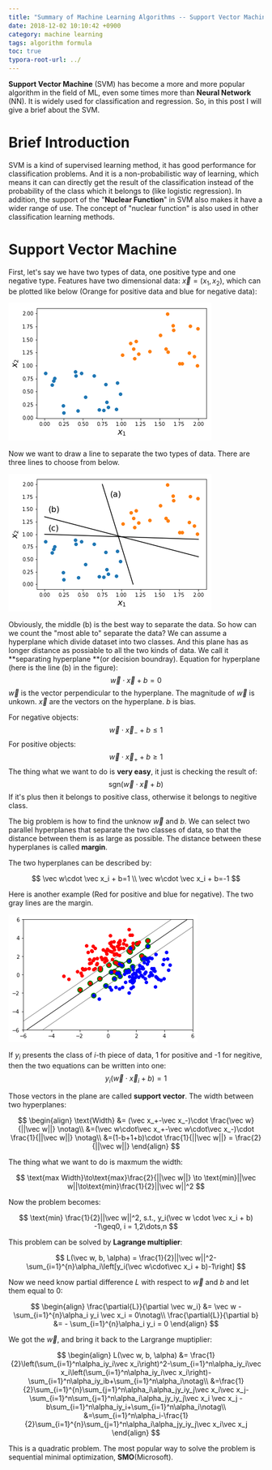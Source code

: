 ```yaml
---
title: "Summary of Machine Learning Algorithms -- Support Vector Machine"
date: 2018-12-02 10:10:42 +0900
category: machine learning
tags: algorithm formula
toc: true
typora-root-url: ../
---
```


**Support Vector Machine** (SVM) has become a more and more popular algorithm in the field of ML, even some times more than **Neural Network** (NN). It is widely used for classification and regression. So, in this post I will give a brief about the SVM.

# Brief Introduction

SVM is a kind of supervised learning method, it has good performance for classification problems. And it is a non-probabilistic way of learning, which means it can can directly get the result of the classification instead of the probability of the class which it belongs to (like logistic regression). In addition, the support of the "**Nuclear Function**" in SVM also makes it have a wider range of use. The concept of "nuclear function" is also used in other classification learning methods.

# Support Vector Machine

First, let's say we have two types of data, one positive type and one negative type. Features have two dimensional data: $\vec{x} = (x_1, x_2)$, which can be plotted like below (Orange for positive data and blue for negative data):

![SVM original dataset](/public/image/svm_original_data.png)

Now we want to draw a line to separate the two types of data. There are three lines to choose from below.

![SVM with different classfication lines](/public/image/svm_with_3_lines.png)

Obviously, the middle (b) is the best way to separate the data. So how can we count the "most able to" separate the data? We can assume a hyperplane which divide dataset into two classes. And this plane has as longer distance as possiable to all the two kinds of data. We call it **separating hyperplane **(or decision boundray). Equation for hyperplane (here is the line (b) in the figure):
$$
\vec w\cdot \vec x + b=0
$$
$\vec w$ is the vector perpendicular to the hyperplane. The magnitude of $\vec w$ is unkown. $\vec x$ are the vectors on the hyperplane. $b$ is bias. 

For negative objects:
$$
\vec w\cdot \vec x_- + b\leq1
$$
For positive objects:
$$
\vec w\cdot \vec x_+ + b\geq1
$$
The thing what we want to do is **very easy**,  it just is checking the result of:
$$
\text{sgn}(\vec w\cdot\vec x+b)
$$
If it's plus then it belongs to positive class, otherwise it belongs to negitive class.

The big problem is how to find the unknow $\vec w$ and $b$. We can select two parallel hyperplanes that separate the two classes of data, so that the distance between them is as large as possible. The distance between these hyperplanes is called **margin**.

The two hyperplanes can be described by:

$$
\vec w\cdot \vec x_i + b=1 \\
\vec w\cdot \vec x_i + b=-1
$$

Here is another example (Red for positive and blue for negative).  The two gray lines are the margin.

![svm_margin](/public/image/svm_margin.png)

If $y_i$ presents the class of $i$-th piece of data, 1 for positive and -1 for negitive, then the two equations can be written into one:
$$
y_i(\vec w \cdot \vec x_i + b) =1
$$

Those vectors in the plane are called **support vector**. The width between two hyperplanes:

$$
\begin{align}
\text{Width} &= (\vec x_+-\vec x_-)\cdot \frac{\vec w}{||\vec w||} \notag\\
&=(\vec w\cdot\vec x_+-\vec w\cdot\vec x_-)\cdot \frac{1}{||\vec w||} \notag\\
&=(1-b+1+b)\cdot \frac{1}{||\vec w||} = \frac{2}{||\vec w||}
\end{align}
$$

The thing what we want to do is maxmum the width:

$$
\text{max Width}\to\text{max}\frac{2}{||\vec w||} \to \text{min}||\vec w||\to\text{min}\frac{1}{2}||\vec w||^2
$$

Now the problem becomes:

$$
\text{min} \frac{1}{2}||\vec w||^2, s.t., y_i(\vec w \cdot \vec x_i + b) -1\geq0, i = 1,2\dots,n
$$

This problem can be solved by **Lagrange multiplier**:

$$
L(\vec w, b, \alpha) = \frac{1}{2}||\vec w||^2-\sum_{i=1}^{n}\alpha_i\left[y_i(\vec w\cdot\vec x_i + b)-1\right]
$$

Now we need know partial difference $L$ with respect to $\vec w$ and $b$ and let them equal to 0:

$$
\begin{align}
\frac{\partial{L}}{\partial \vec w_i} &= \vec w - \sum_{i=1}^{n}\alpha_i y_i \vec x_i = 0\notag\\
\frac{\partial{L}}{\partial b} &= - \sum_{i=1}^{n}\alpha_i y_i  = 0
\end{align}
$$

We got the $\vec w$, and bring it back to the Largrange muptiplier:

$$
\begin{align}
L(\vec w, b, \alpha) &= \frac{1}{2}\left(\sum_{i=1}^n\alpha_iy_i\vec x_i\right)^2-\sum_{i=1}^n\alpha_iy_i\vec x_i\left(\sum_{i=1}^n\alpha_iy_i\vec x_i\right)-\sum_{i=1}^n\alpha_iy_ib+\sum_{i=1}^n\alpha_i\notag\\
&=\frac{1}{2}\sum_{i=1}^{n}\sum_{j=1}^n\alpha_i\alpha_jy_iy_j\vec x_i\vec x_j-\sum_{i=1}^n\sum_{j=1}^n\alpha_i\alpha_jy_iy_j\vec x_i \vec x_j - b\sum_{i=1}^n\alpha_iy_i+\sum_{i=1}^n\alpha_i\notag\\
&=\sum_{i=1}^n\alpha_i-\frac{1}{2}\sum_{i=1}^{n}\sum_{j=1}^n\alpha_i\alpha_jy_iy_j\vec x_i\vec x_j
\end{align}
$$

This is a quadratic problem. The most popular way to solve the problem is sequential minimal optimization, **SMO**(Microsoft).